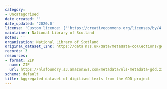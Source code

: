 ```yaml
---
category:
- Uncategorised
date_created: ''
date_updated: '2020.0'
license: 'Custom licence: [''https://creativecommons.org/licenses/by/4.0/'']'
maintainer: National Library of Scotland
notes: ''
organization: National Library of Scotland
original_dataset_link: https://data.nls.uk/data/metadata-collections/gdd-project/
records: 3
resources:
- format: ZIP
  name: ZIP
  url: https://nlsfoundry.s3.amazonaws.com/metadata/nls-metadata-gdd.zip
schema: default
title: Aggregated dataset of digitised texts from the GDD project
---
```

